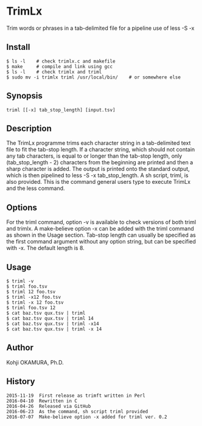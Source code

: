 # TrimLx
Trim words or phrases in a tab-delimited file for a pipeline use of less -S -x

## Install
    $ ls -l    # check trimlx.c and makefile
    $ make     # compile and link using gcc
    $ ls -l    # check trimlx and triml
    $ sudo mv -i trimlx triml /usr/local/bin/    # or somewhere else

## Synopsis
    triml [[-x] tab_stop_length] [input.tsv]

## Description
The TrimLx programme trims each character string in a tab-delimited text file to fit the tab-stop length. If a character string, which should not contain any tab characters, is equal to or longer than the tab-stop length, only (tab_stop_length - 2) characters from the beginning are printed and then a sharp character is added. The output is printed onto the standard output, which is then pipelined to less -S -x tab_stop_length. A sh script, triml, is also provided. This is the command general users type to execute TrimLx and the less command.

## Options
For the triml command, option -v is available to check versions of both triml and trimlx. A make-believe option -x can be added with the triml command as shown in the Usage section. Tab-stop length can usually be specified as the first command argument without any option string, but can be specified with -x. The default length is 8.

## Usage
    $ triml -v
    $ triml foo.tsv
    $ triml 12 foo.tsv
    $ triml -x12 foo.tsv
    $ triml -x 12 foo.tsv
    $ triml foo.tsv 12
    $ cat baz.tsv qux.tsv | triml
    $ cat baz.tsv qux.tsv | triml 14
    $ cat baz.tsv qux.tsv | triml -x14
    $ cat baz.tsv qux.tsv | triml -x 14

## Author
Kohji OKAMURA, Ph.D.

## History
    2015-11-19  First release as trimft written in Perl
    2016-04-10  Rewritten in C
    2016-04-26  Released via GitHub
    2016-06-23  As the command, sh script triml provided
    2016-07-07  Make-believe option -x added for triml ver. 0.2
